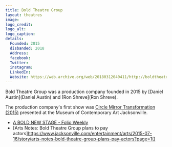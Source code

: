 ```yaml
---
title: Bold Theatre Group
layout: theatres
image: 
logo_credit:
logo_alt:
logo_caption:
details:
  Founded: 2015
  disbanded: 2018
  Address: 
  facebook: 
  Twitter: 
  instagram: 
  LinkedIn: 
  Website: https://web.archive.org/web/20180312040411/http://boldtheatre.com/
---
```


Bold Theatre Group was a production company founded in 2015 by [Daniel Austin](Daniel Austin) and [Ron Shreve](Ron Shreve).

The production company's first show was [Circle Mirror Transformation (2015)](Circle_Mirror_Transformation) presented at the Museum of Contemporary Art Jacksonville.

- [A BOLD NEW STAGE - Folio Weekly](http://folioweekly.com/A-BOLD-NEW-STAGE,14113)
- [Arts Notes: Bold Theatre Group plans to pay actors]https://www.jacksonville.com/entertainment/arts/2015-07-16/story/arts-notes-bold-theatre-group-plans-pay-actors?page=1()
